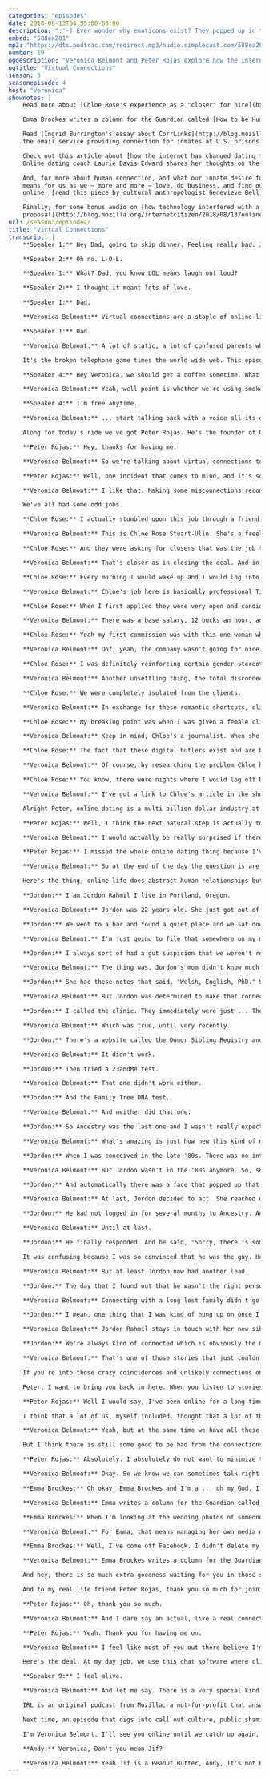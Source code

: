 ```yaml
---
categories: "episodes"
date: 2018-08-13T04:55:00-08:00
description: ":'-) Ever wonder why emoticons exist? They popped up in the 1980s to make online connections feel a little less digital and a little more personal :D. In this episode of IRL, host [Veronica Belmont](https://twitter.com/Veronica/) and special guest [Peter Rojas](https://twitter.com/peterrojas/)  explore how the Internet is both building and also confusing our relationships every day. [Chloe Stuart-Ulin](https://twitter.com/chloerosewrites/) gives a first-hand account of her life as a “closer” for an online-dating service; we hear a dramatic, real-life story about a woman who finds her biological parent online; and [Emma Brockes](https://www.theguardian.com/technology/series/digital-dilemmas/) talks about how we can all maintain humanity while interacting with others on the internet."
embed: "588ea281"
mp3: "https://dts.podtrac.com/redirect.mp3/audio.simplecast.com/588ea281.mp3"
number: 19
ogdescription: "Veronica Belmont and Peter Rojas explore how the Internet is building and confusing our relationships."
ogtitle: "Virtual Connections"
season: 3
seasonepisode: 4
host: "Veronica"
shownotes: |
    Read more about [Chloe Rose's experience as a "closer" for hire](https://qz.com/1247382/online-dating-is-so-awful-that-people-are-paying-virtual-dating-assistants-to-impersonate-them/) on online dating apps.

    Emma Brockes writes a column for the Guardian called [How to be Human Online](https://www.theguardian.com/technology/series/digital-dilemmas/). She's just written a book too called, [An Excellent Choice: Panic and Joy on My Solo Path to Motherhood](https://emmabrockes.com/about/).

    Read [Ingrid Burrington's essay about CorrLinks](http://blog.mozilla.org/internetcitizen/2018/08/08/the-banality-of-prison-email/),
    the email service providing connection for inmates at U.S. prisons.

    Check out this article about [how the internet has changed dating forever](http://blog.mozilla.org/internetcitizen/2018/08/08/how-the-web-changed-dating-forever/).
    Online dating coach Laurie Davis Edward shares her thoughts on the good, bad and ugly that comes with finding love on the web.

    And, for more about human connection, and what our innate desire for it
    means for us as we — more and more — love, do business, and find our tribes
    online, [read this piece by cultural anthropologist Genevieve Bell](http://blog.mozilla.org/internetcitizen/2018/08/13/human-innate-connection-genevieve-bell/).

    Finally, for some bonus audio on [how technology interfered with a marriage
    proposal](http://blog.mozilla.org/internetcitizen/2018/08/13/online-relationships/) — and commentary on new relationship norms — head over to [Mozilla's blog](http://blog.mozilla.org/internetcitizen/2018/08/13/online-relationships/).
url: /season3/episode4/
title: "Virtual Connections"
transcript: |
    **Speaker 1:** Hey Dad, going to skip dinner. Feeling really bad. Jared broke up with me.

    **Speaker 2:** Oh no. L-O-L.

    **Speaker 1:** What? Dad, you know LOL means laugh out loud?

    **Speaker 2:** I thought it meant lots of love.

    **Speaker 1:** Dad.

    **Veronica Belmont:** Virtual connections are a staple of online life. In fact, being like three degrees of separation from Kevin Bacon is half of why we use the internet in the first place. But that word virtual isn't there for nothing because every time we try to send each other signals to share what we mean and what we feel, we're also swimming through.

    **Speaker 1:** Dad.

    **Veronica Belmont:** A lot of static, a lot of confused parents who don't know their acronyms for starters but also just ironic lines that get read as mean. Earnest questions that come off as sarcasm. We need a lot of help when we're trying to connect through screens. That's why we invented the smiley face. Emoticons arrived back in the 1980s because people saw it right away when they went online something got lost in translation. We needed help staying human so smiley faces to show you meant well, and then the laughing with tears of joy emoji, and then the super happy Jonah Hill GIF.

    It's the broken telephone game times the world wide web. This episode of IRL is all about how those basic human connections got scrambled online and what we're doing to get them straight. And the problem's coming at us from two directions. Just as people are getting staticky when they go online, our tech is actually getting better at simulating human style interactions. And that's-

    **Speaker 4:** Hey Veronica, we should get a coffee sometime. What about Tuesday afternoon?

    **Veronica Belmont:** Yeah, well point is whether we're using smoke signals or morse code or Snapchat, the layer of tech we connect through is never neutral. It can amplify our voices to millions or cancel out certain voices all together. It can even-

    **Speaker 4:** I'm free anytime.

    **Veronica Belmont:** ... start talking back with a voice all its own.

    Along for today's ride we've got Peter Rojas. He's the founder of Gizmodo and Engadget and he's also a partner at Betaworks Ventures, investing in the future of how people interact with and through technology. Peter, I'm so happy you're here with us thanks for being here.

    **Peter Rojas:** Hey, thanks for having me.

    **Veronica Belmont:** So we're talking about virtual connections today so I want to just dive in and ask. You're a guy who knows his way around the internet but when was a time when you reached out or tried to connect and just totally flubbed it?

    **Peter Rojas:** Well, one incident that comes to mind, and it's something where I think some of the nuance or subtlety of online communication can be lost, was when it was probably about 10 years ago and I was working on a music startup. And a friend of mine was friends with Michael Stipe and he decided to do me a huge favor he was going to connect with Michael Stipe and Michael was going to do an interview or do something for the site. And so I started exchanging emails with Michael but I tried to play it really cool like I wasn't starstruck or overly impressed or anything. So, I took a long time to respond to one of his emails. And before I could write back, Michael wrote back saying, "Did I do something wrong?" What do I say? And it kind of killed the whole thing. Yeah I genuinely regret that. Michael, if you are listening, and I assume you are, you still have my email so we can get back in touch anytime you want.

    **Veronica Belmont:** I like that. Making some misconnections reconnect. So Peter, stick around I want to hear your thoughts on all the stories we've got lined up. And this first one really gets to the heart of things. This story makes me wonder whether anybody can know what a real human connection even means anymore.

    We've all had some odd jobs.

    **Chloe Rose:** I actually stumbled upon this job through a friend, she emailed me this ad online for virtual dating assistance.

    **Veronica Belmont:** This is Chloe Rose Stuart-Ulin. She's a freelance journalist and so when she heard virtual dating assistant she figured, yeah there's a story here.

    **Chloe Rose:** And they were asking for closers that was the job title.

    **Veronica Belmont:** That's closer as in closing the deal. And in this case the deal meant making romantic connections for clients who didn't have the time or the energy to do all that exhausting work of swiping right or messaging their matches.

    **Chloe Rose:** Every morning I would wake up and I would log into the Tinder account of one of my various clients and I would pretend to be them through GPS and all these different devices. I would log into their accounts and write to their matches. And my goal was to get opportunities for them to get phone numbers.

    **Veronica Belmont:** Chloe's job here is basically professional Tinder flirter. She logs on in the persona of her clients and procures phone numbers for them.

    **Chloe Rose:** When I first applied they were very open and candid about how it was a moral grey area and I had to be comfortable manipulating people and pretending to be someone else online. And the job really took off from there.

    **Veronica Belmont:** There was a base salary, 12 bucks an hour, and then Chloe would get $1.75 U.S. for every phone number that she collected. But first, she had to learn how to mimic the texting style of the kind of guy who scores big on Tinder. As opposed to say the kind of guy who pays other people to flirt for him.

    **Chloe Rose:** Yeah my first commission was with this one woman who opened the conversation with this man talking about how she just lost her dogs and I wrote a dummy reply asking her more about it and giving my condolences as this gentleman on his behalf. And then my trainer kind of swooped in and erased that reply and told me that was inappropriate and that's ... and here I'm quoting, "Alpha males don't apologize." And don't give condolences, essentially.

    **Veronica Belmont:** Oof, yeah, the company wasn't going for nice in other words. They were going for results. Data driven results.

    **Chloe Rose:** I was definitely reinforcing certain gender stereotypes. I was being taught to speak as an alpha male as someone who sets up dates before the woman even makes it clear that she wants to go on the date. We were told not to speak about the woman's career. That was a very tough part of the job. And knowing that these women on the other end were learning to expect this kind of behavior from men was shocking to me. And you know what, a lot of these techniques really worked and that was a hard thing to realize.

    **Veronica Belmont:** Another unsettling thing, the total disconnect between closers like Chloe and the people who pay for their services. Closers had access to clients introductory interviews but that's it. Beyond that, clients were just delivered the goods, the phone numbers, without ever hearing about the work itself. All those manipulative texts, all those fake connections.

    **Chloe Rose:** We were completely isolated from the clients.

    **Veronica Belmont:** In exchange for these romantic shortcuts, clients ended up paying anywhere from $150 to $1500 dollars. For that, Chloe had to perform these services, but maybe more importantly, she had to not ask questions. She couldn't ask were these guys lying during their initial interviews? Were they dangerous even? Eventually, that moral grey area just went bright red.

    **Chloe Rose:** My breaking point was when I was given a female client, oddly. I was being trained by a man that in my mind was very sexist and he was trying to teach me how to speak as a woman. Make your voice sound more smooth, more flowing, more ladylike, more appeasing. When I was writing for this client, the company had given me a quota of phone numbers that I was supposed to get by the end of her first week with the company. But I didn't reach that quota because none of the matches that I'd found for her on Tinder were of sufficient quality in my mind to go out with this woman.

    **Veronica Belmont:** Keep in mind, Chloe's a journalist. When she went on to write about her experiences, she found that Tinder closer position was actually just a tiny corner of a much larger trend.

    **Chloe Rose:** The fact that these digital butlers exist and are becoming more and more part of our everyday lives is terrifying to me. I worry about young people getting used to just having these services around that will give them an excuse not to take things personally online.

    **Veronica Belmont:** Of course, by researching the problem Chloe had to ask herself, "Did I just make it worse?"

    **Chloe Rose:** You know, there were nights where I would log off having essentially tricked women into going on dates with people that they'd never met and with someone that they had no idea who they were. And that was really difficult. I had trouble on those days for sure. I didn't cope with it well, I ended up quitting after just two months.

    **Veronica Belmont:** I've got a link to Chloe's article in the show notes along with some other deep perspectives on what our desire for human connection means in this digital age. You can find it all at irlpodcast.org.

    Alright Peter, online dating is a multi-billion dollar industry at this point. Facebook's even gotten into the Yenta game. So, it was sort of inevitable that jobs like Tinder closer were going to pop up as a consequence. How far do you imagine this going?

    **Peter Rojas:** Well, I think the next natural step is actually to take the humans out of the equation at all and have bots that perform a lot of those tasks, essentially. I don't think it be much of a stretch to be able to create a pretty rudimentary AI that could do a lot of the basic responses and conversations. It sounds like they're working off something of a script already. And so I suspect that there will be, if there aren't already frankly, bots that do perform this function for people.

    **Veronica Belmont:** I would actually be really surprised if there weren't or if they weren't already being used in some capacity because I've seen some bots out there that make a pretty compelling argument compared to some of the Tinder messages I've seen on my friends phones. They're not that off.

    **Peter Rojas:** I missed the whole online dating thing because I've been in a relationship for a very long time. And so a lot of this is very foreign to me but I think the dynamics of these things when you think about Tinder as a game, they've essentially gamified dating. And when you turn things into a game like that it's almost inevitable that people are going to build tools to optimize the results that they're able to get from that game, from that experience. It's ethically very dubious but I do think that given the exponentially growing number of relationships that we manage online, the fact that people would turn to tools to help manage them, I think that is something that is going to be very appealing to a lot of people.

    **Veronica Belmont:** So at the end of the day the question is are digital butlers or next generation algorithms going to actually spark better human connections or are we just going to end up getting catfished by better and better catfish?

    Here's the thing, online life does abstract human relationships but that's not the whole story. Because online life also builds connections that can never have been possible before. There are these events called daybreaker parties for example. Thousands of people are part of this movement where you wake up at 5 a.m. meet at a venue and dance your butt off for a few hours before heading to work. There's no alcohol, no drugs, just this powerful connection between a bunch of strangers who are brought together through the magic of the internet. And that kind of magic is everywhere. When you start to look, you realize real life connections are always just one good intention away. And making something human out of the internet, something that bonds us together, is the responsibility of anybody who works on the internet or uses it. That's a lot of responsibility I just doled out, I know. But if I'm getting kind of grand here it's because the stakes really are ginormous. Sometimes the connections we make online can even change our lives.

    **Jordon:** I am Jordon Rahmil I live in Portland, Oregon.

    **Veronica Belmont:** Jordon was 22-years-old. She just got out of college when her mom came to town on a visit.

    **Jordon:** We went to a bar and found a quiet place and we sat down. And she kind of seemed nervous right off the bat. I don't even remember how exactly she told me but she explained to me that my dad who had passed away about six months prior he was not my biological father and I was conceived from a sperm donor.

    **Veronica Belmont:** I'm just going to file that somewhere on my most awkward mom conversation shelf. But Jordon actually found it validating too.

    **Jordon:** I always sort of had a gut suspicion that we weren't related. It made a lot of sense actually.

    **Veronica Belmont:** The thing was, Jordon's mom didn't know much about the donor.

    **Jordon:** She had these notes that said, "Welsh, English, PhD." She had his age and there was a donor number and that's all she had.

    **Veronica Belmont:** But Jordon was determined to make that connection.

    **Jordon:** I called the clinic. They immediately were just ... They laughed at me actually. They just said yeah there's no way you are going to get this information it's totally anonymous and we're not going to break that and there's nothing you can do about it, basically.

    **Veronica Belmont:** Which was true, until very recently.

    **Jordon:** There's a website called the Donor Sibling Registry and I put his donor number in that registry to see if anyone else had a match to him.

    **Veronica Belmont:** It didn't work.

    **Jordon:** Then tried a 23andMe test.

    **Veronica Belmont:** That one didn't work either.

    **Jordon:** And the Family Tree DNA test.

    **Veronica Belmont:** And neither did that one.

    **Jordon:** So Ancestry was the last one and I wasn't really expecting anything. It took about six weeks from the time I gave my DNA to the time that I got the email. I was at work, it was a really busy day at work. And in the middle of the day got an email that said, "Your Ancestry DNA results are in." So I click on it and opened it up. Literally the first thing that came up it said his name, and it said, "This is your father." And that was a crazy moment to me. I just flipped my chair around and looked at my coworker and she knew what I was doing and I was just like, "I think I just found him."

    **Veronica Belmont:** What's amazing is just how new this kind of discovery is. How unprecedented Jordon's journey is.

    **Jordon:** When I was conceived in the late '80s. There was no internet there was no inclination that an anonymous sperm donor would be able to be Googled and found on the internet.

    **Veronica Belmont:** But Jordon wasn't in the '80s anymore. So, she Googled.

    **Jordon:** And automatically there was a face that popped up that went with the name that I was searching for. And it seemed so in alignment with what I was looking for. One of his daughters lives in Portland where I live. She actually was working right around the corner from my office and I had seen her before. So there was a ton of information about them on the internet. Which was overwhelming and I just kept watching videos and looking at social media posts and just overwhelmed with all of it.

    **Veronica Belmont:** At last, Jordon decided to act. She reached out through ancestry.com.

    **Jordon:** He had not logged in for several months to Ancestry. And so that message went unread for a while so then I tried email. The emails weren't responded to and then the Facebook message was not seen. And this is over probably a three month period of just trying and not hearing anything back.

    **Veronica Belmont:** Until at last.

    **Jordon:** He finally responded. And he said, "Sorry, there is someone else in Seattle with the same name, with the same age. We've actually been mixed up before. And I'm not the person you're looking for.

    It was confusing because I was so convinced that he was the guy. He looked like me, his daughters look like me.

    **Veronica Belmont:** But at least Jordon now had another lead.

    **Jordon:** The day that I found out that he wasn't the right person I emailed the same exact email to the right person and he got back to me within 24 hours. His response was really kind and welcoming and he was definitely overwhelmed. He already has five kids of his own and you know  I think similar to me I wasn't in a situation where I needed more family. He definitely was warm and welcoming and kind and willing to give me any information and questions answered. I could tell from his response that he was surprised.

    **Veronica Belmont:** Connecting with a long lost family didn't go the way she'd planned. But Jordon did get closure in her own way.

    **Jordon:** I mean, one thing that I was kind of hung up on once I found out about the donor was my eyebrows because my mom's side of the family there aren't, like the family doesn't have eyebrows like I do and so I was always just wondering who is the person that I got my eyebrows from. I actually found out that he's a high school teacher, and his students created a Facebook about his eyebrows, which was hilarious. And then when I met my half-sister she had the same eyebrows, and we had a lot in common. It was just it’s kind of like staring at who you are through someone else.

    **Veronica Belmont:** Jordon Rahmil stays in touch with her new siblings through social media where they can mediate the amount of connection or distance they need.

    **Jordon:** We're always kind of connected which is obviously the nature of the world right now.

    **Veronica Belmont:** That's one of those stories that just couldn't have happened without the online tools we now take for granted. And even with those resources, Jordon's connection with her father almost didn't happen.

    If you're into those crazy coincidences and unlikely connections online, you should check out the Endless Thread Podcast. There's one episode in particular called Three Stories of Love on Reddit. And yeah it's about romantic connections on Reddit. Subreddit romance, all good stuff.

    Peter, I want to bring you back in here. When you listen to stories like Jordon's do you feel like this was the good big ol' internet that we were all promised? The internet that was going to make life more friendly?

    **Peter Rojas:** Well I would say, I've been online for a long time. I think I first got on even before the web via I think I used a service called Prodigy back in 1990. And a lot of us back then in the '90s we were very optimistic about what the web was going to be able to do, about how it was going to sort of  bring the world closer together and allow people to organize and interact and create a new world. It turns out that we were, obviously, overly optimistic.

    I think that a lot of us, myself included, thought that a lot of the negative stuff that came out of these things and it was always there. Spam and trolling and flame wars, all of that stuff was there from the beginning. But we thought you could use algorithms and moderation and filters. You would sort of rout that stuff out. That you could create these platforms that were able to mitigate the worst aspects of human behavior and human dynamics and sort of preserve the good stuff. It turns out that is a lot harder than it appears. Especially, as the internet went from being something that had tens of millions of people on it to billions of people, the scale of the problem becomes that much more complex and difficult to solve. Especially because you get people that aren't necessarily coming to the internet with a real sophisticated approach to how they judge and evaluate the information that's presented to them. And I think that was one of the mistakes that we made.

    **Veronica Belmont:** Yeah, but at the same time we have all these new technologies, things like ancestry.com, or 23andMe that kind of open up all these new doors that didn't exist back when we were on Prodigy and CompuServe and what have you. I definitely see like it's kind of all changed exponentially both the good and the bad. And maybe we hear a lot more of the bad side because it's so heavily impacting everything that's going on in the world right now.

    But I think there is still some good to be had from the connections that can be made that might not have happened otherwise. People being able to find their tribes. Quite literally, like I found out that I was ... My family's Jewish and I never knew that before. And that was all because of, yeah, because of technology.

    **Peter Rojas:** Absolutely. I absolutely do not want to minimize the positive benefits that we've had. I've made friends through the internet, people that I'm still friends with today people  friends that I met 20 years ago. And I think we take, and I probably do too, we take for granted a lot of the things that are great about being able to stay in touch with people. And so I think long term the benefits will outweigh the negatives, the positives will outweigh the negatives. But what happens is we get a little bit ahead of ourselves. The technology sort of gets ahead of our ability to digest it and figure out how to manage it.

    **Veronica Belmont:** Okay. So we know we can sometimes talk right past each other online, and we know that on the flip side, online life can be the only thing letting us make connections at all. But that leaves one last question, what's the deciding factor? What pushes us toward friendly universe and away from soulless Silicon?

    **Emma Brockes:** Oh okay, Emma Brockes and I'm a ... oh my God, I'm sorry, I don't even know what my title is. What is my title? I'm a columnist to the Guardian.

    **Veronica Belmont:** Emma writes a column for the Guardian called, How to be Human Online. People write in with questions usually trying to figure out how to translate real life stuff into online culture. She's kind of a pro at spotting the traps that we all fall into when we think we're connecting.

    **Emma Brockes:** When I'm looking at the wedding photos of someone I was at school with and haven't spoken to for 25 years I'm not necessarily 100% in their corner. You know, I'm looking to remind myself of why I didn't like them back then and why I'll probably continue not to like them today. So, I think it's just trying to sort of understand psychologically what's happening when we're interacting with these platforms, which sell a very false version of themselves to us.

    **Veronica Belmont:** For Emma, that means managing her own media diet, curating her connections so the ones she maintains are giving her what she wants.

    **Emma Brockes:** Well, I've come off Facebook. I didn't delete my profile, I was too socially anxious for that but, I haven't checked my feed in two months, which is amazing. But I think I've tried to be less judge-y. I've tried to do all the things that social media was said to have been set up to help us with. Like I've tried to not fall off the handle but to engage in discussion with people even when they're quite angry. So, I've tried to sort of meet people half way. And not just get locked into my own position. I've tried to be calmer, I've tried not to take everything personally. I think if we just try to be more mature this technology is still so new that we're all like toddlers running around screaming like stuffing candy into our faces. And I think you know in five years time we'll look at the way that we used a lot of the internet and think it was sheer insanity. Or else we'll be bots by then.

    **Veronica Belmont:** Emma Brockes writes a column for the Guardian called How to be Human Online. She's just written a book too called, An Excellent Choice:** Panic and Joy on My Solo Path to Motherhood. I've got a link in the show notes at irlpodcast.org.

    And hey, there is so much extra goodness waiting for you in those show notes, including essays by some of the brightest people talking about online life. Right now for example, you can read a super powerful piece by Ingrid Burrington about what it's like to just exchange emails with an inmate in a U.S. prison. It's frankly shocking, it's definitely enlightening. And you can read that essay right now at irlpodcast.org.

    And to my real life friend Peter Rojas, thank you so much for joining us today it's been a pleasure.

    **Peter Rojas:** Oh, thank you so much.

    **Veronica Belmont:** And I dare say an actual, like a real connection too.

    **Peter Rojas:** Yeah. Thank you for having me on.

    **Veronica Belmont:** I feel like most of you out there believe I'm a real person. Right? You can hear it in my ums, my voice patterns, all the bits of humanness that AI hasn't figured out how to perfectly mimic. But would it surprise you to learn that I, Veronica Belmont, am often mistaken for a bot? For real.

    Here's the deal. At my day job, we use this chat software where clients can text us questions and when I write back there's no Veronica voice. Right? I just become text on the screen. And so I spend a certain percentage of every day, every week just convincing people I'm a person and not some Veronica-esque algorithm.

    **Speaker 9:** I feel alive.

    **Veronica Belmont:** And let me say. There is a very special kind of blue a person feels when they have to convince people they're human. You've probably heard of this idea of a hierarchy of needs right? - with water, food and shelter right there on the bottom. The thing is right on top of the basic survival stuff is our ability to belong to each other. To be authentically connected and that's what we're trying to get online now. That finer part of human bonding beyond just chat on a screen. All the empathy and compassion that we get when we're face to face. Whether you're swiping right or requesting a follow or chatting with a definitely human support worker, there's always a temptation to dehumanize because of the screens between us. The next stage of online life is going to thrive though when we build interfaces that incorporate a sense of community, a sense of belonging to each other. No matter where we come from or who we are, it's the work of our generation.

    IRL is an original podcast from Mozilla, a not-for-profit that answers to internet users not shareholders. Mozilla, is the organization behind the Firefox browser. Break free from corporate control with a browser that’s now twice as fast and still more private. Download at mozilla.org.  Firefox - fast for good.

    Next time, an episode that digs into call out culture, public shaming, virtue signaling, social credit and all the ways we manage each other's behavior online. And we'll get some perspective on it from best selling author and radio host and podcast guru Jon Ronson.

    I'm Veronica Belmont, I'll see you online until we catch up again, IRL.

    **Andy:** Veronica, Don't you mean Jif?

    **Veronica Belmont:** Yeah Jif is a Peanut Butter, Andy, it's not Peanut butter. Animated GIF.
---
```

